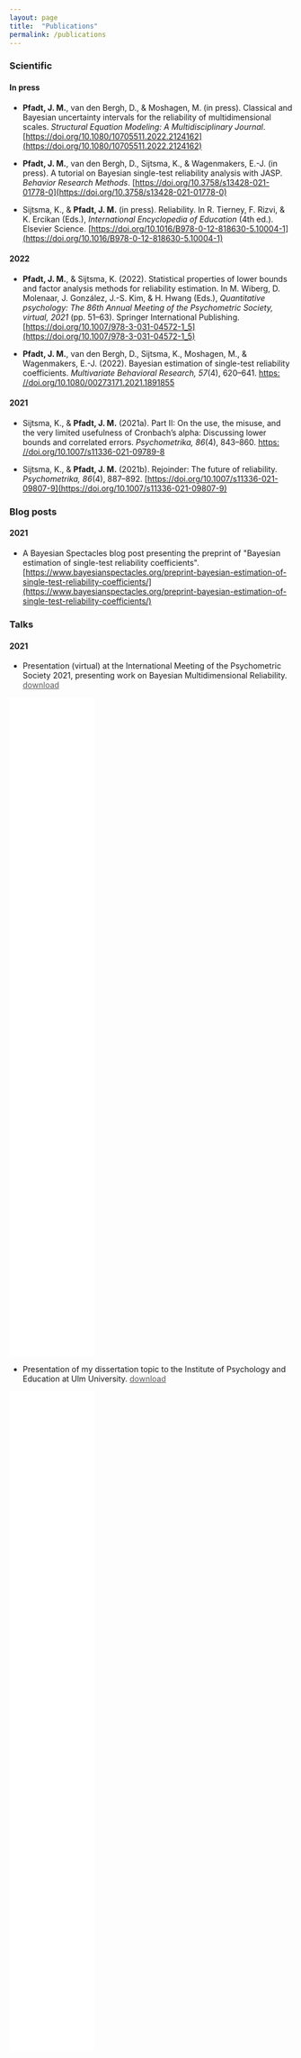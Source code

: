 ```yaml
---
layout: page
title:  "Publications"
permalink: /publications
---
```

### Scientific
#### In press
- **Pfadt, J. M.**, van den Bergh, D., & Moshagen, M. (in press). Classical and Bayesian uncertainty intervals for the reliability of multidimensional scales. *Structural Equation Modeling: A Multidisciplinary Journal*. [https://doi.org/10.1080/10705511.2022.2124162](https://doi.org/10.1080/10705511.2022.2124162)

- **Pfadt, J. M.**, van den Bergh, D., Sijtsma, K., & Wagenmakers, E.-J. (in press). A tutorial on Bayesian single-test reliability analysis with JASP. *Behavior Research Methods*. [https://doi.org/10.3758/s13428-021-01778-0](https://doi.org/10.3758/s13428-021-01778-0)

- Sijtsma, K., & **Pfadt, J. M.** (in press). Reliability. In R. Tierney, F. Rizvi, & K. Ercikan (Eds.), *International Encyclopedia of Education* (4th ed.). Elsevier Science. [https://doi.org/10.1016/B978-0-12-818630-5.10004-1](https://doi.org/10.1016/B978-0-12-818630-5.10004-1)

#### 2022
- **Pfadt, J. M.**, & Sijtsma, K. (2022). Statistical properties of lower bounds and factor analysis methods for reliability estimation. In M. Wiberg, D. Molenaar, J. González, J.-S. Kim, & H. Hwang (Eds.), *Quantitative psychology: The 86th Annual Meeting of the Psychometric Society, virtual, 2021* (pp. 51–63). Springer International Publishing. [https://doi.org/10.1007/978-3-031-04572-1_5](https://doi.org/10.1007/978-3-031-04572-1_5)

- **Pfadt, J. M.**, van den Bergh, D., Sijtsma, K., Moshagen, M., & Wagenmakers, E.-J. (2022). Bayesian estimation of single-test reliability coefficients. *Multivariate Behavioral Research, 57*(4), 620–641. [https: //doi.org/10.1080/00273171.2021.1891855](https://doi.org/10.1080/00273171.2021.1891855)

#### 2021
- Sijtsma, K., & **Pfadt, J. M.** (2021a). Part II: On the use, the misuse, and the very limited usefulness of Cronbach’s alpha: Discussing lower bounds and correlated errors. *Psychometrika, 86*(4), 843–860. [https: //doi.org/10.1007/s11336-021-09789-8](https://doi.org/10.1007/s11336-021-09789-8)

- Sijtsma, K., & **Pfadt, J. M.** (2021b). Rejoinder: The future of reliability. *Psychometrika, 86*(4), 887–892. [https://doi.org/10.1007/s11336-021-09807-9](https://doi.org/10.1007/s11336-021-09807-9)

### Blog posts
#### 2021
- A Bayesian Spectacles blog post presenting the preprint of "Bayesian estimation of single-test reliability coefficients". [https://www.bayesianspectacles.org/preprint-bayesian-estimation-of-single-test-reliability-coefficients/](https://www.bayesianspectacles.org/preprint-bayesian-estimation-of-single-test-reliability-coefficients/)

### Talks
#### 2021 
- Presentation (virtual) at the International Meeting of the Psychometric Society 2021, presenting work on Bayesian Multidimensional Reliability.
<a style="color:#5A5A5A;" href="assets/pdfs/BayesianMultiReliability.pdf">download</a>
<iframe src="assets/pdfs/BayesianMultiReliability.pdf" style="width: 30%;height: 30%;border: none;"></iframe>

- Presentation of my dissertation topic to the Institute of Psychology and Education at Ulm University.
<a style="color:#5A5A5A;" href="assets/pdfs/Diss_Presentation.pdf">download</a>
<iframe src="assets/pdfs/Diss_Presentation.pdf" style="width: 30%;height: 30%;border: none;"></iframe>


